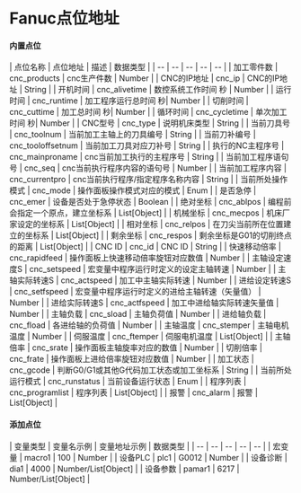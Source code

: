 # Fanuc点位地址

#### 内置点位




| 点位名称 | 点位地址 | 描述 | 数据类型 |
| -- | -- | -- | -- | -- |
| 加工零件数 | cnc_products | cnc生产件数 | Number |
| CNC的IP地址 | cnc_ip | CNC的IP地址 | String |
| 开机时间 | cnc_alivetime | 数控系统工作时间 秒 | Number |
| 运行时间 | cnc_runtime | 加工程序运行总时间 秒| Number |
| 切削时间 | cnc_cuttime | 加工总时间 秒| Number |
| 循环时间 | cnc_cycletime | 单次加工时间 秒| Number |
| CNC型号 | cnc_type | 说明机床类型 | String |
| 当前刀具号 | cnc_toolnum | 当前加工主轴上的刀具编号 | String |
| 当前刀补编号 | cnc_tooloffsetnum | 当前加工刀具对应刀补号 | String |
| 执行的NC主程序号 | cnc_mainproname | cnc当前加工执行的主程序号 | String |
| 当前加工程序语句号 | cnc_seq | cnc当前执行程序内容的语句号 | Number |
| 当前加工程序内容 | cnc_currentpro | cnc当前执行程序/指定程序名称内容 | String |
| 当前所处操作模式 | cnc_mode | 操作面板操作模式对应的模式 | Enum |
| 是否急停 | cnc_emer | 设备是否处于急停状态 | Boolean |
| 绝对坐标 | cnc_ablpos | 编程前会指定一个原点，建立坐标系 | List[Object] |
| 机械坐标 | cnc_mecpos | 机床厂家设定的坐标系 | List[Object] |
| 相对坐标 | cnc_relpos | 在刀尖当前所在位置建立的坐标系 | List[Object] |
| 剩余坐标 | cnc_respos | 剩余坐标是G01的切削终点的距离 | List[Object] |
| CNC ID | cnc_id | CNC ID | String |
| 快速移动倍率 | cnc_rapidfeed | 操作面板上快速移动倍率旋钮对应数值 | Number |
| 主轴设定速度S | cnc_setspeed | 宏变量中程序运行时定义的设定主轴转速 | Number |
| 主轴实际转速S | cnc_actspeed | 加工中主轴实际转速 | Number |
| 进给设定转速S | cnc_setfspeed | 宏变量中程序运行时定义的进给主轴转速（矢量值） | Number |
| 进给实际转速S | cnc_actfspeed | 加工中进给轴实际转速矢量值 | Number |
| 主轴负载 | cnc_sload | 主轴负荷值 | Number |
| 进给轴负载 | cnc_fload | 各进给轴的负荷值 | Number |
| 主轴温度 | cnc_stemper | 主轴电机温度 | Number |
| 伺服温度 | cnc_ftemper | 伺服电机温度 | List[Object]  |
| 主轴倍率 | cnc_srate | 操作面板主轴旋率对应的数值 | Number |
| 切削倍率 | cnc_frate | 操作面板上进给倍率旋钮对应数值 | Number |
| 加工状态 | cnc_gcode | 判断G0/G1或其他G代码加工状态或加工坐标系 | String |
| 当前所处运行模式 | cnc_runstatus | 当前设备运行状态 | Enum |
| 程序列表 | cnc_programlist | 程序列表 | List[Object]  |
| 报警 | cnc_alarm | 报警 | List[Object] |

#### 添加点位

| 变量类型 | 变量名示例 | 变量地址示例 | 数据类型 |
| -- | -- | -- | -- | -- |
| 宏变量 | macro1 | 100 | Number |
| 设备PLC | plc1 | G0012 | Number |
| 设备诊断 | dia1 | 4000 | Number/List[Object] |
| 设备参数 | pamar1 | 6217 | Number/List[Object] |